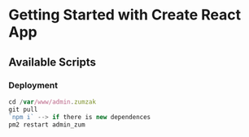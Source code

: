 # Getting Started with Create React App



## Available Scripts



### Deployment
``` js
cd /var/www/admin.zumzak
git pull
`npm i` --> if there is new dependences
pm2 restart admin_zum
```




